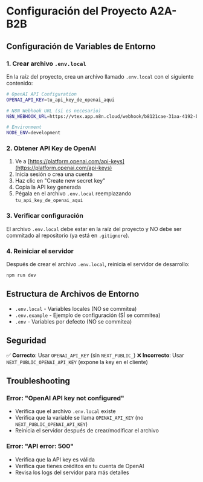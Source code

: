# Configuración del Proyecto A2A-B2B

## Configuración de Variables de Entorno

### 1. Crear archivo `.env.local`

En la raíz del proyecto, crea un archivo llamado `.env.local` con el siguiente contenido:

```bash
# OpenAI API Configuration
OPENAI_API_KEY=tu_api_key_de_openai_aqui

# N8N Webhook URL (si es necesario)
N8N_WEBHOOK_URL=https://vtex.app.n8n.cloud/webhook/b8121cae-31aa-4192-b0f2-5373452bc0e2

# Environment
NODE_ENV=development
```

### 2. Obtener API Key de OpenAI

1. Ve a [https://platform.openai.com/api-keys](https://platform.openai.com/api-keys)
2. Inicia sesión o crea una cuenta
3. Haz clic en "Create new secret key"
4. Copia la API key generada
5. Pégala en el archivo `.env.local` reemplazando `tu_api_key_de_openai_aqui`

### 3. Verificar configuración

El archivo `.env.local` debe estar en la raíz del proyecto y NO debe ser commitado al repositorio (ya está en `.gitignore`).

### 4. Reiniciar el servidor

Después de crear el archivo `.env.local`, reinicia el servidor de desarrollo:

```bash
npm run dev
```

## Estructura de Archivos de Entorno

- `.env.local` - Variables locales (NO se commitea)
- `.env.example` - Ejemplo de configuración (SÍ se commitea)
- `.env` - Variables por defecto (NO se commitea)

## Seguridad

✅ **Correcto**: Usar `OPENAI_API_KEY` (sin `NEXT_PUBLIC_`)
❌ **Incorrecto**: Usar `NEXT_PUBLIC_OPENAI_API_KEY` (expone la key en el cliente)

## Troubleshooting

### Error: "OpenAI API key not configured"
- Verifica que el archivo `.env.local` existe
- Verifica que la variable se llama `OPENAI_API_KEY` (no `NEXT_PUBLIC_OPENAI_API_KEY`)
- Reinicia el servidor después de crear/modificar el archivo

### Error: "API error: 500"
- Verifica que la API key es válida
- Verifica que tienes créditos en tu cuenta de OpenAI
- Revisa los logs del servidor para más detalles
